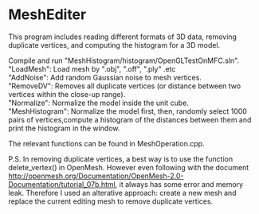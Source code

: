 MeshEditer
=============
This program includes reading different formats of 3D data, removing duplicate vertices, and computing the histogram for a 3D model.

Compile and run "MeshHistogram/histogram/OpenGLTestOnMFC.sln".   
"LoadMesh": Load mesh by ".obj", ".off", ".ply" .etc  
"AddNoise": Add random Gaussian noise to mesh vertices.  
"RemoveDV": Removes all duplicate vertices (or distance between two vertices within the close-up range).  
"Normalize": Normalize the model inside the unit cube.  
"MeshHistogram": Normalize the model first, then, randomly select 1000 pairs of vertices,compute a histogram of the distances between them and  print the histogram in the window.  
  
The relevant functions can be found in MeshOperation.cpp.

P.S.
In removing duplicate vertices, a best way is to use the function delete_vertex() in OpenMesh. However even following with the document <link>http://openmesh.org/Documentation/OpenMesh-2.0-Documentation/tutorial_07b.html</link>, it always has some error and memory leak. Therefore I used an alterative approach: create a new mesh and replace the current editing mesh to remove duplicate vertices.

